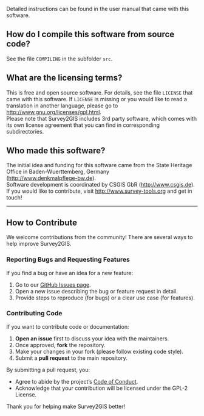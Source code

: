
Detailed instructions can be found in the user manual that came with
this software.

## How do I compile this software from source code?

See the file `COMPILING` in the subfolder `src`.

## What are the licensing terms?

This is free and open source software. For details, see the file
`LICENSE` that came with this software. If `LICENSE` is missing or
you would like to read a translation in another language, please
go to http://www.gnu.org/licenses/gpl.html.  
Please note that Survey2GIS includes 3rd party software, which comes
with its own license agreement that you can find in corresponding
subdirectories.

## Who made this software?

The initial idea and funding for this software came from the
State Heritage Office in Baden-Wuerttemberg, Germany  
(http://www.denkmalpflege-bw.de).  
Software development is coordinated by CSGIS GbR (http://www.csgis.de).  
If you would like to contribute, visit http://www.survey-tools.org and get
in touch!

---

## How to Contribute

We welcome contributions from the community! There are several ways to help improve Survey2GIS.

### Reporting Bugs and Requesting Features

If you find a bug or have an idea for a new feature:

1. Go to our [GitHub Issues page](https://github.com/survey2gis/survey-tools/issues).  
2. Open a new issue describing the bug or feature request in detail.  
3. Provide steps to reproduce (for bugs) or a clear use case (for features).

### Contributing Code

If you want to contribute code or documentation:

1. **Open an issue** first to discuss your idea with the maintainers.  
2. Once approved, **fork** the repository.  
3. Make your changes in your fork (please follow existing code style).  
4. Submit a **pull request** to the main repository.

By submitting a pull request, you:

- Agree to abide by the project’s [Code of Conduct](https://github.com/survey2gis/survey-tools/blob/master/CODE_OF_CONDUCT.md).  
- Acknowledge that your contribution will be licensed under the GPL-2 License.

Thank you for helping make Survey2GIS better!
